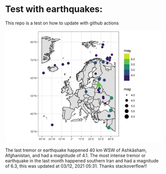 <!-- README.md is generated from README.Rmd. Please edit that file -->

Test with earthquakes:
======================

This repo is a test on how to update with github actions

![](man/figures/README-unnamed-chunk-2-1.png)

The last tremor or earthquake happened 40 km WSW of Ashkāsham,
Afghanistan, and had a magnitude of 4.1. The most intense tremor or
earthquake in the last month happened southern Iran and had a magnitude
of 6.3, this was updated at 03/12, 2021 05:31. Thanks stackoverflow!!
